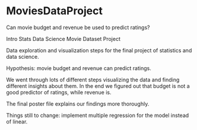 # MoviesDataProject
Can movie budget and revenue be used to predict ratings?


Intro Stats Data Science Movie Dataset Project


Data exploration and visualization steps for the final project of statistics and data science. 

Hypothesis: movie budget and revenue can predict ratings.

We went through lots of different steps visualizing the data and finding different insights about them. 
In the end we figured out that budget is not a good predictor of ratings, while revenue is. 

The final poster file explains our findings more thoroughly.

Things still to change: implement multiple regression for the model instead of linear.
